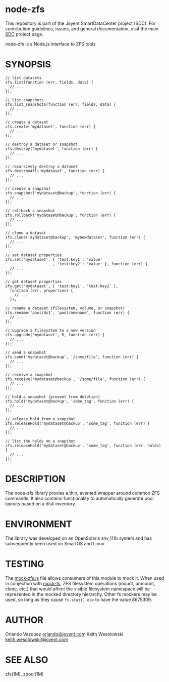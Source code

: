 <!--
    This Source Code Form is subject to the terms of the Mozilla Public
    License, v. 2.0. If a copy of the MPL was not distributed with this
    file, You can obtain one at http://mozilla.org/MPL/2.0/.
-->

<!--
    Copyright 2020 Joyent, Inc.
-->

# node-zfs

This repository is part of the Joyent SmartDataCenter project (SDC).  For
contribution guidelines, issues, and general documentation, visit the main
[SDC](http://github.com/joyent/sdc) project page.

node-zfs is a Node.js interface to ZFS tools

# SYNOPSIS

    // list datasets
    zfs.list(function (err, fields, data) {
      // ...
    });

    // list snapshots
    zfs.list_snapshots(function (err, fields, data) {
      // ...
    });

    // create a dataset
    zfs.create('mydataset', function (err) {
      // ...
    });

    // destroy a dataset or snapshot
    zfs.destroy('mydataset', function (err) {
      // ...
    });

    // recursively destroy a dataset
    zfs.destroyAll('mydataset', function (err) {
      // ...
    });

    // create a snapshot
    zfs.snapshot('mydataset@backup', function (err) {
      // ...
    });

    // rollback a snapshot
    zfs.rollback('mydataset@backup', function (err) {
      // ...
    });

    // clone a dataset
    zfs.clone('mydataset@backup', 'mynewdataset', function (err) {
      // ...
    });

    // set dataset properties
    zfs.set('mydataset', { 'test:key1': 'value'
                         , 'test:key2': 'value' }, function (err) {
      // ...
    });

    // get dataset properties
    zfs.get('mydataset', [ 'test:key1', 'test:key2' ],
      function (err, properties) {
        // ...
      });

    // rename a dataset (filesystem, volume, or snapshot)
    zfs.rename('pool/ds1', 'pool/newname', function (err) {
      // ...
    });

    // upgrade a filesystem to a new version
    zfs.upgrade('mydataset', 5, function (err) {
      // ...
    });

    // send a snapshot
    zfs.send('mydataset@backup', '/some/file', function (err) {
      // ...
    });

    // receive a snapshot
    zfs.receive('mydataset@backup', '/some/file', function (err) {
      // ...
    });

    // hold a snapshot (prevent from deletion)
    zfs.hold('mydataset@backup', 'some_tag', function (err) {
      // ...
    });

    // release hold from a snapshot
    zfs.releaseHold('mydataset@backup', 'some_tag', function (err) {
      // ...
    });

    // list the holds on a snapshot
    zfs.releaseHold('mydataset@backup', 'some_tag', function (err, holds) {
      // ...
    });


# DESCRIPTION

The node-zfs library provies a thin, evented wrapper around common ZFS
commands.  It also contains functionality to automatically generate pool
layouts based on a disk inventory.


# ENVIRONMENT

The library was developed on an OpenSolaris snv_111b system and has
subsequently been used on SmartOS and Linux.

# TESTING

The [mock-zfs.js](lib/mock-zfs.js) file allows consumers of this module to mock
it.  When used in conjection with
[mock-fs](https://www.npmjs.com/package/mock-fs), ZFS filesystem operations
(mount, unmount, clone, etc.) that would affect the visible filesystem
namespace will be represented in the mocked directory hierarchy.  Other
fs mockers may be used, so long as they cause `fs.stat().dev` to have the value
8675309.

# AUTHOR

Orlando Vazquez <orlando@joyent.com>
Keith Wesolowski <keith.wesolowski@joyent.com>


# SEE ALSO

zfs(1M), zpool(1M)
